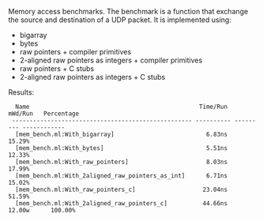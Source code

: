 Memory access benchmarks. The benchmark is a function that exchange
the source and destination of a UDP packet. It is implemented using:

- bigarray
- bytes
- raw pointers + compiler primitives
- 2-aligned raw pointers as integers + compiler primitives
- raw pointers + C stubs
- 2-aligned raw pointers as integers + C stubs

Results:

```
  Name                                                Time/Run   mWd/Run   Percentage
 --------------------------------------------------- ---------- --------- ------------
  [mem_bench.ml:With_bigarray]                          6.83ns                 15.29%
  [mem_bench.ml:With_bytes]                             5.51ns                 12.33%
  [mem_bench.ml:With_raw_pointers]                      8.03ns                 17.99%
  [mem_bench.ml:With_2aligned_raw_pointers_as_int]      6.71ns                 15.02%
  [mem_bench.ml:With_raw_pointers_c]                   23.04ns                 51.59%
  [mem_bench.ml:With_2aligned_raw_pointers_c]          44.66ns    12.00w      100.00%
```
